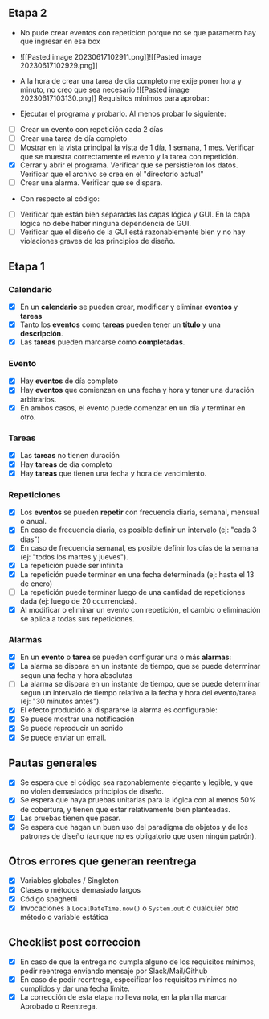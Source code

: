 ## Etapa 2


- No pude crear eventos con repeticion porque no se que parametro hay que ingresar en esa box
- ![[Pasted image 20230617102911.png]]![[Pasted image 20230617102929.png]]
- A la hora de crear una tarea de dia completo me exije poner hora y minuto, no creo que sea necesario
 ![[Pasted image 20230617103130.png]]
Requisitos mínimos para aprobar:  

- Ejecutar el programa y probarlo. Al menos probar lo siguiente:

- [ ] Crear un evento con repetición cada 2 días
- [ ] Crear una tarea de día completo
- [ ] Mostrar en la vista principal la vista de 1 día, 1 semana, 1 mes. Verificar que se muestra correctamente el evento y la tarea con repetición.
- [x] Cerrar y abrir el programa. Verificar que se persistieron los datos. Verificar que el archivo se crea en el "directorio actual"
- [ ] Crear una alarma. Verificar que se dispara. 

- Con respecto al código:

- [ ] Verificar que están bien separadas las capas lógica y GUI. En la capa lógica no debe haber ninguna dependencia de GUI.
- [ ] Verificar que el diseño de la GUI está razonablemente bien y no hay violaciones graves de los principios de diseño.
## Etapa 1

### Calendario

- [x] En un **calendario** se pueden crear, modificar y eliminar **eventos** y **tareas**
- [x] Tanto los **eventos** como **tareas** pueden tener un **título** y una **descripción**.
- [x] Las **tareas** pueden marcarse como **completadas**.

### Evento

- [x] Hay **eventos** de día completo
- [x] Hay **eventos** que comienzan en una fecha y hora y tener una duración arbitrarios.
- [x] En ambos casos, el evento puede comenzar en un día y terminar en otro.

### Tareas

- [x] Las **tareas** no tienen duración
- [x] Hay **tareas** de día completo
- [x] Hay **tareas** que tienen una fecha y hora de vencimiento.

### Repeticiones

- [x] Los **eventos** se pueden **repetir** con frecuencia diaria, semanal, mensual o anual.
- [x] En caso de frecuencia diaria, es posible definir un intervalo (ej: "cada 3 días")
- [x] En caso de frecuencia semanal, es posible definir los días de la semana (ej: "todos los martes y jueves").
- [x] La repetición puede ser infinita
- [x] La repetición puede terminar en una fecha determinada (ej: hasta el 13 de enero)
- [ ] La repetición puede terminar luego de una cantidad de repeticiones dada (ej: luego de 20 ocurrencias).
- [x] Al modificar o eliminar un evento con repetición, el cambio o eliminación se aplica a todas sus repeticiones.

### Alarmas

- [x] En un **evento** o **tarea** se pueden configurar una o más **alarmas**:
- [x] La alarma se dispara en un instante de tiempo, que se puede determinar segun una fecha y hora absolutas
- [ ] La alarma se dispara en un instante de tiempo, que se puede determinar segun un intervalo de tiempo relativo a la fecha y hora del evento/tarea (ej: "30 minutos antes").
- [x] El efecto producido al dispararse la alarma es configurable:
- [x] Se puede mostrar una notificación
- [x] Se puede reproducir un sonido
- [x] Se puede enviar un email.

## Pautas generales

- [x] Se espera que el código sea razonablemente elegante y legible, y que no violen demasiados principios de diseño.
- [x] Se espera que haya pruebas unitarias para la lógica con al menos 50% de cobertura, y tienen que estar relativamente bien planteadas.
- [x] Las pruebas tienen que pasar.
- [x] Se espera que hagan un buen uso del paradigma de objetos y de los patrones de diseño (aunque no es obligatorio que usen ningún patrón).

## Otros errores que generan reentrega

- [x] Variables globales / Singleton
- [x] Clases o métodos demasiado largos
- [x] Código spaghetti
- [x] Invocaciones a `LocalDateTime.now()` o `System.out` o cualquier otro método o variable estática

## Checklist post correccion

- [x] En caso de que la entrega no cumpla alguno de los requisitos mínimos, pedir reentrega enviando mensaje por Slack/Mail/Github
- [x] En caso de pedir reentrega, especificar los requisitos mínimos no cumplidos y dar una fecha límite.
- [x] La corrección de esta etapa no lleva nota, en la planilla marcar Aprobado o Reentrega.
